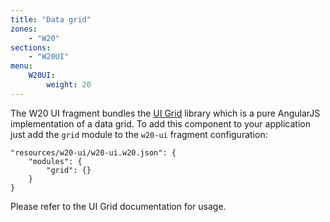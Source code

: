 ```yaml
---
title: "Data grid"
zones:
    - "W20"
sections:
    - "W20UI"
menu:
    W20UI:
        weight: 20
---
```


The W20 UI fragment bundles the [UI Grid](http://ui-grid.info/) library which is a pure AngularJS implementation of
a data grid. To add this component to your application just add the `grid` module to the `w20-ui` fragment configuration:

    "resources/w20-ui/w20-ui.w20.json": {
        "modules": {
            "grid": {}
        }
    }

Please refer to the UI Grid documentation for usage.